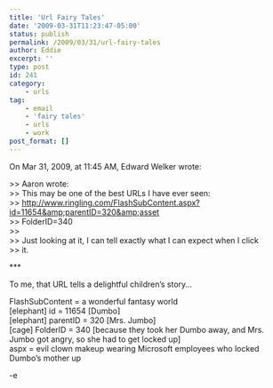 ```yaml
---
title: 'Url Fairy Tales'
date: '2009-03-31T11:23:47-05:00'
status: publish
permalink: /2009/03/31/url-fairy-tales
author: Eddie
excerpt: ''
type: post
id: 241
category:
    - urls
tag:
    - email
    - 'fairy tales'
    - urls
    - work
post_format: []
---
```

On Mar 31, 2009, at 11:45 AM, Edward Welker wrote:

&gt;&gt; Aaron wrote:  
&gt;&gt; This may be one of the best URLs I have ever seen:  
&gt;&gt; http://www.ringling.com/FlashSubContent.aspx?id=11654&amp;parentID=320&amp;asset  
&gt;&gt; FolderID=340  
&gt;&gt;  
&gt;&gt; Just looking at it, I can tell exactly what I can expect when I click  
&gt;&gt; it.

\*\*\*

To me, that URL tells a delightful children’s story…

FlashSubContent = a wonderful fantasy world  
\[elephant\] id = 11654 \[Dumbo\]  
\[elephant\] parentID = 320 \[Mrs. Jumbo\]  
\[cage\] FolderID = 340 \[because they took her Dumbo away, and Mrs. Jumbo got angry, so she had to get locked up\]  
aspx = evil clown makeup wearing Microsoft employees who locked Dumbo’s mother up

-e